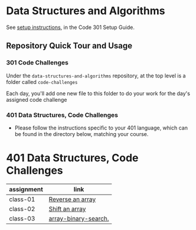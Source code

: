 # Data Structures and Algorithms

See [setup instructions](https://codefellows.github.io/setup-guide/code-301/3-code-challenges), in the Code 301 Setup Guide.

## Repository Quick Tour and Usage

### 301 Code Challenges

Under the `data-structures-and-algorithms` repository, at the top level is a folder called `code-challenges`

Each day, you'll add one new file to this folder to do your work for the day's assigned code challenge

### 401 Data Structures, Code Challenges

- Please follow the instructions specific to your 401 language, which can be found in the directory below, matching your course.



# 401 Data Structures, Code Challenges

| assignment     | link                                                               | 
| --------       | ----------                                                         | 
| class-01       | [Reverse an array](https://github.com/dana-younis/data-structures-and-algorithms/blob/master/code-challenges/arrayReverse/README.md)                                        |
| class-02        | [Shift an array](https://github.com/dana-younis/data-structures-and-algorithms/blob/master/code-challenges/arrayReverse/README.md)                                               |
| class-03        | [array-binary-search.](https://github.com/dana-younis/data-structures-and-algorithms/blob/master/code-challenges/arrayBinarySearch/README.md)                                        |